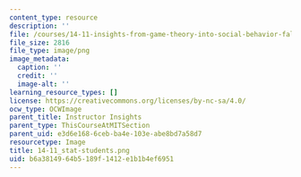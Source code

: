 ```yaml
---
content_type: resource
description: ''
file: /courses/14-11-insights-from-game-theory-into-social-behavior-fall-2013/b6a3814964b5189f1412e1b1b4ef6951_14-11_stat-students.png
file_size: 2816
file_type: image/png
image_metadata:
  caption: ''
  credit: ''
  image-alt: ''
learning_resource_types: []
license: https://creativecommons.org/licenses/by-nc-sa/4.0/
ocw_type: OCWImage
parent_title: Instructor Insights
parent_type: ThisCourseAtMITSection
parent_uid: e3d6e168-6ceb-ba4e-103e-abe8bd7a58d7
resourcetype: Image
title: 14-11_stat-students.png
uid: b6a38149-64b5-189f-1412-e1b1b4ef6951
---
```

